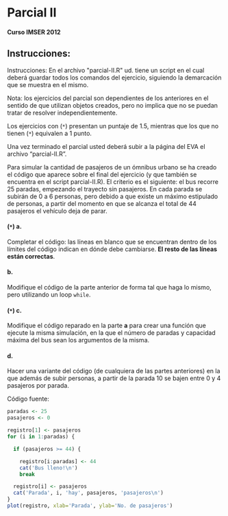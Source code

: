 Parcial II
==========

#### Curso IMSER 2012

Instrucciones:
--------------

Instrucciones:
En el archivo "parcial-II.R" ud. tiene un script en el cual deberá guardar todos los comandos del ejercicio, siguiendo la demarcación que se muestra en el mismo.

Nota: los ejercicios del parcial son dependientes de los anteriores en el sentido de que utilizan objetos creados, pero no implica que no se puedan tratar de resolver independientemente.

Los ejercicios con (``*``) presentan un puntaje de 1.5, mientras que los que no tienen (``*``) equivalen a 1 punto.

Una vez terminado el parcial usted deberá subir a la página del EVA el archivo “parcial-II.R”.




Para simular la cantidad de pasajeros de un ómnibus urbano se ha creado el código que aparece sobre el final del ejercicio (y que también se encuentra en el script parcial-II.R). El criterio es el siguiente: el bus recorre 25 paradas, empezando el trayecto sin pasajeros. En cada parada se subirán de 0 a 6 personas, pero debido a que existe un máximo estipulado de personas, a partir del momento en que se alcanza el total de 44 pasajeros el vehículo deja de parar.

#### (``*``) a.

Completar el código: las líneas en blanco que se encuentran dentro de los límites del código indican en dónde debe cambiarse. **El resto de las líneas están correctas**.

#### b.

Modifique el código de la parte anterior de forma tal que haga lo mismo, pero utilizando un loop ``while``.

#### (``*``) c.

Modifique el código reparado en la parte **a** para crear una función que ejecute la misma simulación, en la que el número de paradas y capacidad máxima del bus sean los argumentos de la misma. 

#### d.

Hacer una variante del código (de cualquiera de las partes anteriores) en la que además de subir personas, a partir de la parada 10 se bajen entre 0 y 4 pasajeros por parada.

Código fuente:


```r
paradas <- 25
pasajeros <- 0

registro[1] <- pasajeros
for (i in 1:paradas) {

  if (pasajeros >= 44) {

    registro[i:paradas] <- 44
    cat('Bus lleno!\n')
    break

  registro[i] <- pasajeros
  cat('Parada', i, 'hay', pasajeros, 'pasajeros\n')
}
plot(registro, xlab='Parada', ylab='No. de pasajeros')
```

